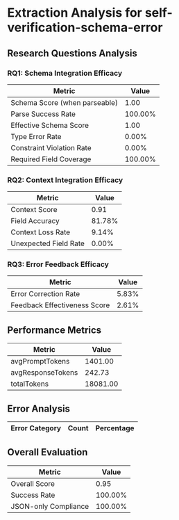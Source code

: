# Extraction Analysis for self-verification-schema-error

## Research Questions Analysis

### RQ1: Schema Integration Efficacy

| Metric | Value |
|--------|-------|
| Schema Score (when parseable) | 1.00 |
| Parse Success Rate | 100.00% |
| Effective Schema Score | 1.00 |
| Type Error Rate | 0.00% |
| Constraint Violation Rate | 0.00% |
| Required Field Coverage | 100.00% |

### RQ2: Context Integration Efficacy

| Metric | Value |
|--------|-------|
| Context Score | 0.91 |
| Field Accuracy | 81.78% |
| Context Loss Rate | 9.14% |
| Unexpected Field Rate | 0.00% |

### RQ3: Error Feedback Efficacy

| Metric | Value |
|--------|-------|
| Error Correction Rate | 5.83% |
| Feedback Effectiveness Score | 2.61% |

## Performance Metrics

| Metric | Value |
|--------|-------|
| avgPromptTokens | 1401.00 |
| avgResponseTokens | 242.73 |
| totalTokens | 18081.00 |

## Error Analysis

| Error Category | Count | Percentage |
|---------------|-------|------------|

## Overall Evaluation

| Metric | Value |
|--------|-------|
| Overall Score | 0.95 |
| Success Rate | 100.00% |
| JSON-only Compliance | 100.00% |
